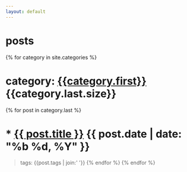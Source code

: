 ```yaml
---
layout: default
---
```

# posts
{% for category in site.categories %}
# category: [{{category.first}}]({{site.baseurl}}/category/{{category.first}})  {{category.last.size}}
{% for post in category.last %}
# * [{{ post.title }}]({{post.url}})	{{ post.date | date: "%b %d, %Y" }} 

>tags: {{post.tags | join:' '}}
{% endfor %}
{% endfor %}